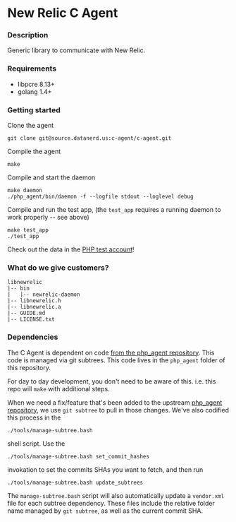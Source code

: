 # New Relic C Agent

### Description
Generic library to communicate with New Relic.

### Requirements

* libpcre 8.13+
* golang 1.4+

### Getting started

Clone the agent
```
git clone git@source.datanerd.us:c-agent/c-agent.git
```

Compile the agent
```
make
```

Compile and start the daemon
```
make daemon
./php_agent/bin/daemon -f --logfile stdout --loglevel debug
```

Compile and run the test app, (the `test_app` requires a running daemon to work properly -- see above)

```
make test_app
./test_app
```

Check out the data in the [PHP test account](https://staging.newrelic.com/accounts/432507/applications/)!

### What do we give customers?

```
libnewrelic
|-- bin
|   |-- newrelic-daemon
|-- libnewrelic.h
|-- libnewrelic.a
|-- GUIDE.md
|-- LICENSE.txt
```

### Dependencies 

The C Agent is dependent on code [from the php_agent repository](https://source.datanerd.us/php-agent/php_agent).  This code is managed via git subtrees.  This code lives in the `php_agent` folder of this repository. 

For day to day development, you don't need to be aware of this.  i.e. this repo will `make` with additional steps.

When we need a fix/feature that's been added to the upstream [php_agent repository](https://source.datanerd.us/php-agent/php_agent), we use `git subtree` to pull in those changes.  We've also codified this process in the

    ./tools/manage-subtree.bash
    
shell script.  Use the 

    ./tools/manage-subtree.bash set_commit_hashes
    
invokation to set the commits SHAs you want to fetch, and then run 

    ./tools/manage-subtree.bash update_subtrees   
    
The `manage-subtree.bash` script will also automatically update a `vendor.xml` file for each subtree dependency. These files include the relative folder name managed by `git subtree`, as well as the current commit SHA.      

